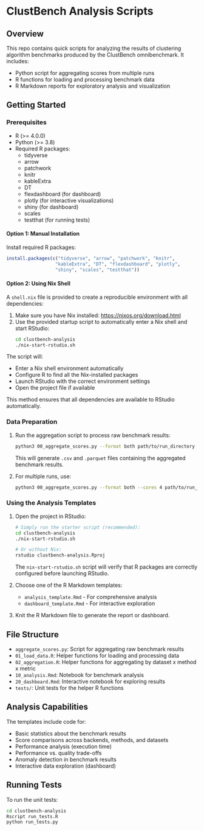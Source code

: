 # ClustBench Analysis Scripts

## Overview

This repo contains quick scripts for analyzing the results of clustering algorithm benchmarks produced by the ClustBench omnibenchmark. It includes:

- Python script for aggregating scores from multiple runs
- R functions for loading and processing benchmark data
- R Markdown reports for exploratory analysis and visualization

## Getting Started

### Prerequisites

- R (>= 4.0.0)
- Python (>= 3.8)
- Required R packages:
  - tidyverse
  - arrow
  - patchwork
  - knitr
  - kableExtra
  - DT
  - flexdashboard (for dashboard)
  - plotly (for interactive visualizations)
  - shiny (for dashboard)
  - scales
  - testthat (for running tests)

#### Option 1: Manual Installation

Install required R packages:

```r
install.packages(c("tidyverse", "arrow", "patchwork", "knitr",
                  "kableExtra", "DT", "flexdashboard", "plotly",
                  "shiny", "scales", "testthat"))
```

#### Option 2: Using Nix Shell

A `shell.nix` file is provided to create a reproducible environment with all dependencies:

1. Make sure you have Nix installed: https://nixos.org/download.html
2. Use the provided startup script to automatically enter a Nix shell and start RStudio:
   ```bash
   cd clustbench-analysis
   ./nix-start-rstudio.sh
   ```

The script will:
- Enter a Nix shell environment automatically
- Configure R to find all the Nix-installed packages
- Launch RStudio with the correct environment settings
- Open the project file if available

This method ensures that all dependencies are available to RStudio automatically.

### Data Preparation

1. Run the aggregation script to process raw benchmark results:
   ```bash
   python3 00_aggregate_scores.py --format both path/to/run_directory
   ```

   This will generate `.csv` and `.parquet` files containing the aggregated benchmark results.

2. For multiple runs, use:
   ```bash
   python3 00_aggregate_scores.py --format both --cores 4 path/to/run_dir_1 path/to/run_dir_2 ...
   ```

### Using the Analysis Templates

1. Open the project in RStudio:
   ```bash
   # Simply run the starter script (recommended):
   cd clustbench-analysis
   ./nix-start-rstudio.sh

   # Or without Nix:
   rstudio clustbench-analysis.Rproj
   ```

   The `nix-start-rstudio.sh` script will verify that R packages are correctly configured before launching RStudio.

2. Choose one of the R Markdown templates:
   - `analysis_template.Rmd` - For comprehensive analysis
   - `dashboard_template.Rmd` - For interactive exploration

3. Knit the R Markdown file to generate the report or dashboard.

## File Structure

- `aggregate_scores.py`: Script for aggregating raw benchmark results
- `01_load_data.R`: Helper functions for loading and processing data
- `02_aggregation.R`: Helper functions for aggregating by dataset x method x metric
- `10_analysis.Rmd`: Notebook for benchmark analysis
- `20_dashboard.Rmd`: Interactive notebook for exploring results
- `tests/`: Unit tests for the helper R functions

## Analysis Capabilities

The templates include code for:

- Basic statistics about the benchmark results
- Score comparisons across backends, methods, and datasets
- Performance analysis (execution time)
- Performance vs. quality trade-offs
- Anomaly detection in benchmark results
- Interactive data exploration (dashboard)

## Running Tests

To run the unit tests:

```bash
cd clustbench-analysis
Rscript run_tests.R
python run_tests.py
```
